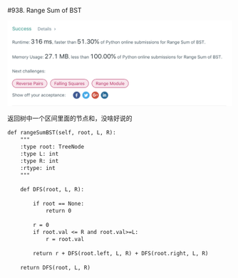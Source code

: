 #938. Range Sum of BST

![avatar](https://github.com/AlexQianYi/Leetcode2019Winter/blob/master/屏幕快照%202019-02-13%20下午3.45.01.png)

返回树中一个区间里面的节点和，没啥好说的

    def rangeSumBST(self, root, L, R):
        """
        :type root: TreeNode
        :type L: int
        :type R: int
        :rtype: int
        """
        
        def DFS(root, L, R):
            
            if root == None:
                return 0
            
            r = 0
            if root.val <= R and root.val>=L:
                r = root.val
                
            return r + DFS(root.left, L, R) + DFS(root.right, L, R)
        
        return DFS(root, L, R)